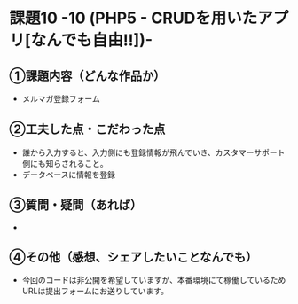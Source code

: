 # 課題10 -10 (PHP5 - CRUDを用いたアプリ[なんでも自由!!])-

## ①課題内容（どんな作品か）
- メルマガ登録フォーム

## ②工夫した点・こだわった点
- 誰から入力すると、入力側にも登録情報が飛んでいき、カスタマーサポート側にも知らされること。
- データベースに情報を登録

## ③質問・疑問（あれば）
- 

## ④その他（感想、シェアしたいことなんでも）
- 今回のコードは非公開を希望していますが、本番環境にて稼働しているためURLは提出フォームにお送りしています。

 

